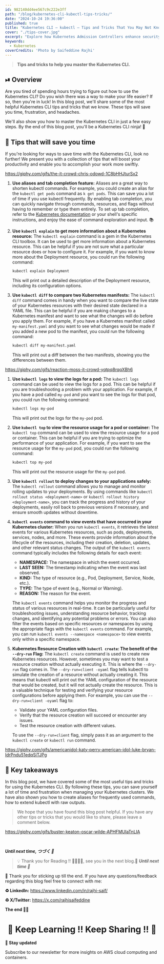 ```yaml
---
id: 982140dd4ee567c9c222e3ff
path: "/blog/kubernetes-cli-kubectl-tips-tricks/"
date: "2024-10-24 19:36:00"
published: true
title: "Kubernetes CLI — kubectl — Tips and Tricks That You May Not Know"
cover: "./tips-cover.jpg"
excerpt: "Explore how Kubernetes Admission Controllers enhance security and control within your clusters, providing a comprehensive guide to their implementation and benefits."
keywords:
  - Kubernetes
coverCredits: 'Photo by Saifeddine Rajhi'
---
```


> **Tips and tricks to help you master the Kubernetes CLI.**

## ⏯ Overview

Are you tired of spending hours trying to figure out how to use the Kubernetes CLI? Do you wish there was a way to make your life easier? If so, then you're in luck! In this blog post, we'll share some of the most helpful Kubernetes CLI tips and tricks that we know. These tips will save you time, frustration, and headaches.

We'll also show you how to master the Kubernetes CLI in just a few easy steps. By the end of this blog post, you'll be a Kubernetes CLI ninja! 🥷

## 🤖 Tips that will save you time

If you're looking for ways to save time with the Kubernetes CLI, look no further! We present you with a collection of tips that will boost your productivity and enable you to accomplish your work more swiftly.

https://giphy.com/gifs/the-it-crowd-chris-odowd-1C8bHHJturSx2

1. **Use aliases and tab completion feature:**
    Aliases are a great way to shorten kubectl commands. For example, you could create an alias for the `kubectl get pods` command as `k get pods`. This can save you a lot of time if you use kubectl frequently.
    By enabling tab completion, you can quickly navigate through commands, resources, and flags without having to remember or type them entirely.
    To set up tab completion, refer to the [Kubernetes documentation](https://kubernetes.io/docs/tasks/tools/install-kubectl-linux/#optional-kubectl-configurations-and-plugins) or your shell's specific instructions, and enjoy the ease of command exploration and input. 📚

2. **Use `kubectl explain` to get more information about a Kubernetes resource:**
    The `kubectl explain` command is a gem in the Kubernetes CLI toolbox. It can be used to get more information about a Kubernetes resource. This can be helpful if you are not sure what a particular resource does or how to configure it. For example, if you want to know more about the Deployment resource, you could run the following command:
    ```sh
    kubectl explain Deployment
    ```
    This will print out a detailed description of the Deployment resource, including its configuration options.

3. **Use `kubectl diff` to compare two Kubernetes manifests:**
    The `kubectl diff` command comes in handy when you want to compare the live state of your Kubernetes resources with their desired state declared in a YAML file.
    This can be helpful if you are making changes to a Kubernetes manifest and want to see what the changes will do before you apply them. For example, if you have a Kubernetes manifest called `my-manifest.yaml` and you want to see what changes would be made if you added a new pod to the manifest, you could run the following command:
    ```sh
    kubectl diff my-manifest.yaml
    ```
    This will print out a diff between the two manifests, showing you the differences between them.

https://giphy.com/gifs/reaction-moss-it-crowd-yqtpq8rqqXBh6

1. **Use `kubectl logs` to view the logs for a pod:**
    The `kubectl logs` command can be used to view the logs for a pod. This can be helpful if you are troubleshooting a problem with your application. For example, if you have a pod called `my-pod` and you want to see the logs for that pod, you could run the following command:
    ```sh
    kubectl logs my-pod
    ```
    This will print out the logs for the `my-pod` pod.

2. **Use `kubectl top` to view the resource usage for a pod or container:**
    The `kubectl top` command can be used to view the resource usage for a pod or container. This can be helpful if you are trying to optimize the performance of your application. For example, if you want to see the resource usage for the `my-pod` pod, you could run the following command:
    ```sh
    kubectl top my-pod
    ```
    This will print out the resource usage for the `my-pod` pod.

3. **Use `kubectl rollout` to deploy changes to your applications safely:**
    The `kubectl rollout` command allows you to manage and monitor rolling updates to your deployments. By using commands like `kubectl rollout status <deployment-name>` or `kubectl rollout history <deployment-name>`, you can track the progress and history of your deployments, easily roll back to previous versions if necessary, and ensure smooth updates without downtime.

4. **`kubectl events` command to view events that have occurred in your Kubernetes cluster:**
    When you run `kubectl events`, it retrieves the latest events for various Kubernetes resources, such as pods, deployments, services, nodes, and more. These events provide information about the lifecycle of the resources, including their creation, deletion, updates, and other relevant status changes.
    The output of the `kubectl events` command typically includes the following details for each event:
    - **NAMESPACE:** The namespace in which the event occurred.
    - **LAST SEEN:** The timestamp indicating when the event was last observed.
    - **KIND:** The type of resource (e.g., Pod, Deployment, Service, Node, etc.).
    - **TYPE:** The type of event (e.g., Normal or Warning).
    - **REASON:** The reason for the event.

    The `kubectl events` command helps you monitor the progress and status of various resources in real-time. It can be particularly useful for troubleshooting issues, understanding resource behavior, tracking changes, and identifying any potential problems or errors.
    You can also filter the events based on specific resources or namespaces by using the appropriate flags with the `kubectl events` command. For example, you can run `kubectl events --namespace <namespace>` to view events only within a specific namespace.

5. **Kubernetes Resource Creation with `kubectl create`: The benefit of the `--dry-run` Flag:**
    The `kubectl create` command is used to create new Kubernetes resources. However, sometimes you may want to test a resource creation without actually executing it. This is where the `--dry-run` flag comes in.
    The `--dry-run=client -oyaml` flag tells kubectl to simulate the creation of a resource without actually creating it. This means that kubectl will print out the YAML configuration of the resource that would be created, but it will not actually create the resource.
    This is a valuable technique for testing and verifying your resource configurations before applying them. For example, you can use the `--dry-run=client -oyaml` flag to:
    - Validate your YAML configuration files.
    - Verify that the resource creation will succeed or encounter any issues.
    - Test the resource creation with different values.

    To use the `--dry-run=client` flag, simply pass it as an argument to the `kubectl create` or `kubectl run` command.

https://giphy.com/gifs/americanidol-katy-perry-american-idol-luke-bryan-IdrPndu51edqSiTJPg

## 📌 Key takeaways

In this blog post, we have covered some of the most useful tips and tricks for using the Kubernetes CLI. By following these tips, you can save yourself a lot of time and frustration when managing your Kubernetes clusters.
We have also shown you how to create aliases for frequently used commands, how to extend kubectl with raw outputs.


> We hope that you have found this blog post helpful. If you have any other tips or tricks that you would like to share, please leave a comment below.

https://giphy.com/gifs/buster-keaton-oscar-wilde-APHFMUIaTnLIA


<br>

**_Until next time, つづく 🎉_**

> 💡 Thank you for Reading !! 🙌🏻😁📃, see you in the next blog.🤘  **_Until next time 🎉_**

🚀 Thank you for sticking up till the end. If you have any questions/feedback regarding this blog feel free to connect with me:

**♻️ LinkedIn:** https://www.linkedin.com/in/rajhi-saif/

**♻️ X/Twitter:** https://x.com/rajhisaifeddine

**The end ✌🏻**

<h1 align="center">🔰 Keep Learning !! Keep Sharing !! 🔰</h1>

**📅 Stay updated**

Subscribe to our newsletter for more insights on AWS cloud computing and containers.
